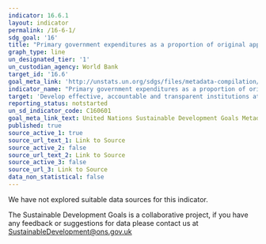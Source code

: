 ```yaml
---
indicator: 16.6.1
layout: indicator
permalink: /16-6-1/
sdg_goal: '16'
title: "Primary government expenditures as a proportion of original approved budget, by sector (or\_by budget codes or similar)"
graph_type: line
un_designated_tier: '1'
un_custodian_agency: World Bank
target_id: '16.6'
goal_meta_link: 'http://unstats.un.org/sdgs/files/metadata-compilation/Metadata-Goal-16.pdf'
indicator_name: "Primary government expenditures as a proportion of original approved budget, by sector (or\_by budget codes or similar)"
target: 'Develop effective, accountable and transparent institutions at all levels'
reporting_status: notstarted
un_sd_indicator_code: C160601
goal_meta_link_text: United Nations Sustainable Development Goals Metadata (pdf 1361kB)
published: true
source_active_1: true
source_url_text_1: Link to Source
source_active_2: false
source_url_text_2: Link to Source
source_active_3: false
source_url_3: Link to Source
data_non_statistical: false
---
```


We have not explored suitable data sources for this indicator. 

The Sustainable Development Goals is a collaborative project, if you have any feedback or suggestions for data please contact us at <SustainableDevelopment@ons.gov.uk>  
